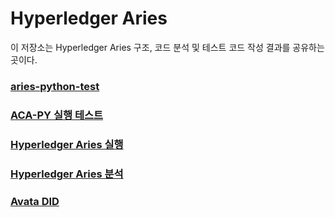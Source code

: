 # Hyperledger Aries

이 저장소는 Hyperledger Aries 구조, 코드 분석 및 테스트 코드 작성 결과를 공유하는 곳이다.

### [aries-python-test](./aries-python-test/README.md)

### [ACA-PY 실행 테스트](https://docs.google.com/presentation/d/1maIE1rRbHG4XS8RrsPt1l5e2MjojxeKUCAJhYOqj1yM/edit?usp=sharing)

### [Hyperledger Aries 실행](./HyperledgerAries실행/)

### [Hyperledger Aries 분석](./HyperledgerAries분석)

### [Avata DID](./AvataDID)

